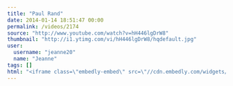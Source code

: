 ```yaml
---
title: "Paul Rand"
date: 2014-01-14 18:51:47 00:00
permalink: /videos/2174
source: "http://www.youtube.com/watch?v=hH446lgDrW8"
thumbnail: "http://i1.ytimg.com/vi/hH446lgDrW8/hqdefault.jpg"
user:
  username: "jeanne20"
  name: "Jeanne"
tags: []
html: "<iframe class=\"embedly-embed\" src=\"//cdn.embedly.com/widgets/media.html?src=http%3A%2F%2Fwww.youtube.com%2Fembed%2FhH446lgDrW8%3Fwmode%3Dtransparent%26feature%3Doembed&url=http%3A%2F%2Fwww.youtube.com%2Fwatch%3Fv%3DhH446lgDrW8&image=http%3A%2F%2Fi1.ytimg.com%2Fvi%2FhH446lgDrW8%2Fhqdefault.jpg&key=950020ba825211e1a0764040d3dc5c07&type=text%2Fhtml&schema=youtube\" width=\"640\" height=\"480\" scrolling=\"no\" frameborder=\"0\" allowfullscreen></iframe>"
---
```


